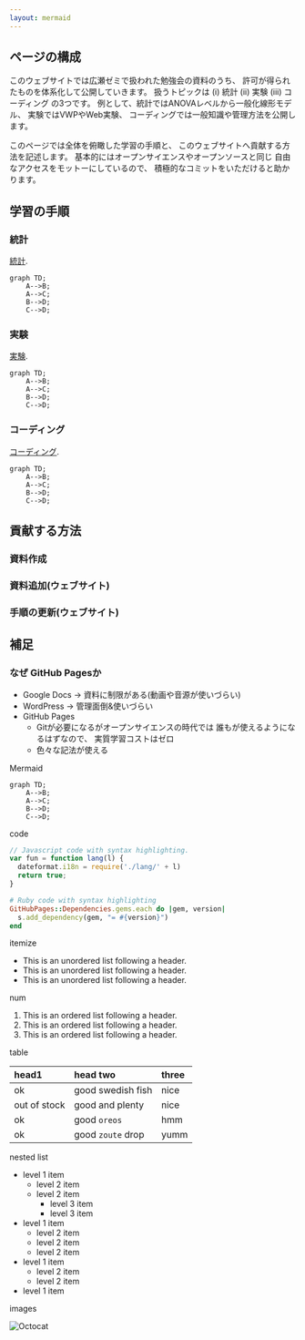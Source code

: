 ```yaml
---
layout: mermaid
---
```


## ページの構成

このウェブサイトでは広瀬ゼミで扱われた勉強会の資料のうち、
許可が得られたものを体系化して公開していきます。
扱うトピックは (i) 統計 (ii) 実験 (iii) コーディング の3つです。
例として、統計ではANOVAレベルから一般化線形モデル、
実験ではVWPやWeb実験、
コーディングでは一般知識や管理方法を公開します。

このページでは全体を俯瞰した学習の手順と、
このウェブサイトへ貢献する方法を記述します。
基本的にはオープンサイエンスやオープンソースと同じ
自由なアクセスをモットーにしているので、
積極的なコミットをいただけると助かります。

## 学習の手順

### 統計

[統計](./stats).
```mermaid
graph TD;
    A-->B;
    A-->C;
    B-->D;
    C-->D;
```

### 実験

[実験](./experiments).
```mermaid
graph TD;
    A-->B;
    A-->C;
    B-->D;
    C-->D;
```

### コーディング

[コーディング](./coding).
```mermaid
graph TD;
    A-->B;
    A-->C;
    B-->D;
    C-->D;
```

## 貢献する方法

### 資料作成
### 資料追加(ウェブサイト)
### 手順の更新(ウェブサイト)

## 補足

### なぜ GitHub Pagesか

- Google Docs -> 資料に制限がある(動画や音源が使いづらい)
- WordPress -> 管理面倒&使いづらい
- GitHub Pages
    - Gitが必要になるがオープンサイエンスの時代では
      誰もが使えるようになるはずなので、
      実質学習コストはゼロ
    - 色々な記法が使える

Mermaid

```mermaid
graph TD;
    A-->B;
    A-->C;
    B-->D;
    C-->D;
```

code

```js
// Javascript code with syntax highlighting.
var fun = function lang(l) {
  dateformat.i18n = require('./lang/' + l)
  return true;
}
```

```ruby
# Ruby code with syntax highlighting
GitHubPages::Dependencies.gems.each do |gem, version|
  s.add_dependency(gem, "= #{version}")
end
```

itemize

*   This is an unordered list following a header.
*   This is an unordered list following a header.
*   This is an unordered list following a header.

num

1.  This is an ordered list following a header.
2.  This is an ordered list following a header.
3.  This is an ordered list following a header.

table

| head1        | head two          | three |
|:-------------|:------------------|:------|
| ok           | good swedish fish | nice  |
| out of stock | good and plenty   | nice  |
| ok           | good `oreos`      | hmm   |
| ok           | good `zoute` drop | yumm  |

nested list

- level 1 item
  - level 2 item
  - level 2 item
    - level 3 item
    - level 3 item
- level 1 item
  - level 2 item
  - level 2 item
  - level 2 item
- level 1 item
  - level 2 item
  - level 2 item
- level 1 item

images

![Octocat](https://github.githubassets.com/images/icons/emoji/octocat.png)

